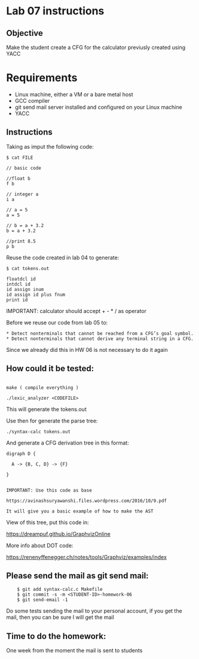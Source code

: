 # Lab 07 instructions

## Objective

Make the student create a CFG for the calculator previusly created using YACC

# Requirements

* Linux machine, either a VM or a bare metal host
* GCC compiler
* git send mail server installed and configured on your Linux machine
* YACC

## Instructions
Taking as imput the following code:

```
$ cat FILE

// basic code

//float b
f b

// integer a
i a

// a = 5
a = 5

// b = a + 3.2
b = a + 3.2

//print 8.5
p b
```
Reuse the code created in lab 04 to generate:

```
$ cat tokens.out

floatdcl id
intdcl id
id assign inum
id assign id plus fnum
print id
```
IMPORTANT: calculator should accept + - * / as operator


Before we reuse our code from lab 05 to:

	* Detect nonterminals that cannot be reached from a CFG’s goal symbol.
	* Detect nonterminals that cannot derive any terminal string in a CFG.

Since we already did this in HW 06 is not necessary to do it again

## How could it be tested:
```

make ( compile everything )

./lexic_analyzer <CODEFILE>

```
This will generate the tokens.out

Use then for generate the parse tree:

```
./syntax-calc tokens.out
```
And generate a CFG derivation tree in this format:

```
digraph D {

  A -> {B, C, D} -> {F}

}


IMPORTANT: Use this code as base

https://avinashsuryawanshi.files.wordpress.com/2016/10/9.pdf

It will give you a basic example of how to make the AST

```

View of this tree, put this code in:

https://dreampuf.github.io/GraphvizOnline

More info about DOT code:

https://renenyffenegger.ch/notes/tools/Graphviz/examples/index

## Please send the mail as git send mail:

```
    $ git add syntax-calc.c Makefile
    $ git commit -s -m <STUDENT-ID>-homework-06
    $ git send-email -1

```
Do some tests sending the mail to your personal
account, if you get the mail, then you can be sure I
will get the mail


## Time to do the homework:

One week from the moment the mail is sent to students

